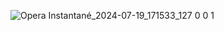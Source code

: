 ![Opera Instantané_2024-07-19_171533_127 0 0 1](https://github.com/user-attachments/assets/fa2f0c37-6221-4f9f-9b39-d2f8edaf0d22)

